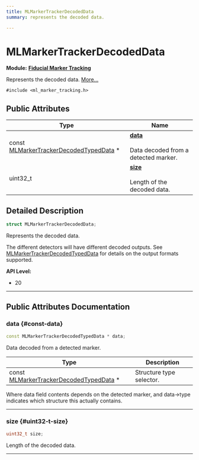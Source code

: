 ```yaml
---
title: MLMarkerTrackerDecodedData
summary: represents the decoded data. 

---
```


# MLMarkerTrackerDecodedData

**Module:** **[Fiducial Marker Tracking](/versioned_docs/version-22-Mar-2023/api-ref/api/Modules/group___marker_tracking/group___marker_tracking.md)**



Represents the decoded data.  [More...](#detailed-description)


`#include <ml_marker_tracking.h>`

## Public Attributes

| Type           | Name           |
| -------------- | -------------- |
| const [MLMarkerTrackerDecodedTypedData](/versioned_docs/version-22-Mar-2023/api-ref/api/Modules/group___marker_tracking/struct_m_l_marker_tracker_decoded_typed_data.md) * | **[data](/versioned_docs/version-22-Mar-2023/api-ref/api/Modules/group___marker_tracking/struct_m_l_marker_tracker_decoded_data.md#const-data)** <br></br>Data decoded from a detected marker.  |
| uint32_t | **[size](/versioned_docs/version-22-Mar-2023/api-ref/api/Modules/group___marker_tracking/struct_m_l_marker_tracker_decoded_data.md#uint32-t-size)** <br></br>Length of the decoded data.  |

## Detailed Description

```cpp
struct MLMarkerTrackerDecodedData;
```

Represents the decoded data. 

The different detectors will have different decoded outputs. See [MLMarkerTrackerDecodedTypedData](/versioned_docs/version-22-Mar-2023/api-ref/api/Modules/group___marker_tracking/struct_m_l_marker_tracker_decoded_typed_data.md) for details on the output formats supported.




**API Level:**
  * 20 




-----------
## Public Attributes Documentation

### data {#const-data}

```cpp
const MLMarkerTrackerDecodedTypedData * data;
```

Data decoded from a detected marker. 


| Type | Description |
|--|--|
| const [MLMarkerTrackerDecodedTypedData](/versioned_docs/version-22-Mar-2023/api-ref/api/Modules/group___marker_tracking/struct_m_l_marker_tracker_decoded_typed_data.md) * | Structure type selector.  |


Where data field contents depends on the detected marker, and data->type indicates which structure this actually contains. 





-----------

### size {#uint32-t-size}

```cpp
uint32_t size;
```

Length of the decoded data. 





-----------


